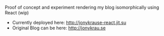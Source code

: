 Proof of concept and experiment rendering my blog isomorphically using React (wip)

- Currently deployed here: http://jonykrause-react.jit.su
- Original Blog can be here: http://jonykrau.se
